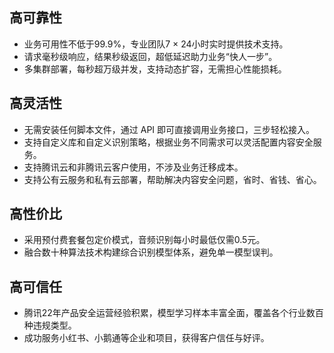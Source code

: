 ## 高可靠性
- 业务可用性不低于99.9%，专业团队7 × 24小时实时提供技术支持。
- 请求毫秒级响应，结果秒级返回，超低延迟助力业务“快人一步”。
- 多集群部署，每秒超万级并发，支持动态扩容，无需担心性能损耗。

## 高灵活性
- 无需安装任何脚本文件，通过 API 即可直接调用业务接口，三步轻松接入。
- 支持自定义库和自定义识别策略，根据业务不同需求可以灵活配置内容安全服务。
- 支持腾讯云和非腾讯云客户使用，不涉及业务迁移成本。
- 支持公有云服务和私有云部署，帮助解决内容安全问题，省时、省钱、省心。

## 高性价比
- 采用预付费套餐包定价模式，音频识别每小时最低仅需0.5元。
- 融合数十种算法技术构建综合识别模型体系，避免单一模型误判。

## 高可信任
- 腾讯22年产品安全运营经验积累，模型学习样本丰富全面，覆盖各个行业数百种违规类型。
- 成功服务小红书、小鹅通等企业和项目，获得客户信任与好评。

